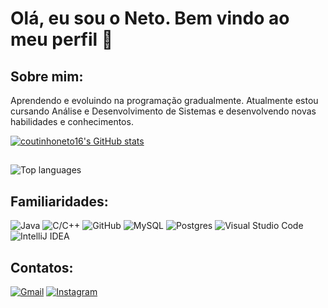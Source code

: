 <h1> Olá, eu sou o Neto. Bem vindo ao meu perfil 👋 </h1>

<h2>Sobre mim:</h2>
<p> Aprendendo e evoluindo na programação gradualmente. Atualmente estou cursando Análise e Desenvolvimento de Sistemas e desenvolvendo novas habilidades e conhecimentos.<p>
  
[![coutinhoneto16's GitHub stats](https://github-readme-stats.vercel.app/api?username=coutinhoneto16&theme=dark)](https://github.com/coutinhoneto16/github-readme-stats)
<h2></h2>

![Top languages](https://github-readme-stats.anuraghazra1.vercel.app/api/top-langs/?username=coutinhoneto16&layout=compact&langs_count=7&theme=dark)

<h2>Familiaridades: </h2>

![Java](https://img.shields.io/badge/java-%23ED8B00.svg?style=for-the-badge&logo=openjdk&logoColor=white) ![C/C++](https://img.shields.io/badge/-C/C++-lightpink?style=for-the-badge&logo=c&logoColor=black) ![GitHub](https://img.shields.io/badge/github-%23121011.svg?style=for-the-badge&logo=github&logoColor=white) ![MySQL](https://img.shields.io/badge/MySQL-005C84?style=for-the-badge&logo=mysql&logoColor=white) ![Postgres](https://img.shields.io/badge/postgres-%23316192.svg?style=for-the-badge&logo=postgresql&logoColor=white)  ![Visual Studio Code](https://img.shields.io/badge/Visual%20Studio%20Code-0078d7.svg?style=for-the-badge&logo=visual-studio-code&logoColor=white) ![IntelliJ IDEA](https://img.shields.io/badge/IntelliJIDEA-000000.svg?style=for-the-badge&logo=intellij-idea&logoColor=white) 

<h2>Contatos: </h2>

[![Gmail](https://img.shields.io/badge/Gmail-D14836?style=for-the-badge&logo=gmail&logoColor=white)](https://mailto:coutinhoneto16@gmail.com)
[![Instagram](https://img.shields.io/badge/Instagram-E4405F?style=for-the-badge&logo=instagram&logoColor=white)](https://www.instagram.com/neto_cout1/)

